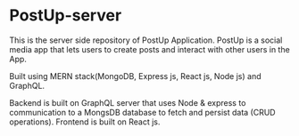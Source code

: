 # PostUp-server
This is the server side repository of PostUp Application.
PostUp is a social media app that lets users to create posts and interact with other users in the App.

Built using MERN stack(MongoDB, Express js, React js, Node js) and GraphQL.

Backend is built on GraphQL server that uses Node & express to communication to a MongsDB database to fetch and persist data (CRUD operations). Frontend is built on React js.
